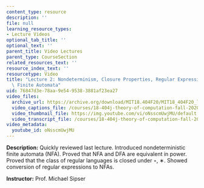 ```yaml
---
content_type: resource
description: ''
file: null
learning_resource_types:
- Lecture Videos
optional_tab_title: ''
optional_text: ''
parent_title: Video Lectures
parent_type: CourseSection
related_resources_text: ''
resource_index_text: ''
resourcetype: Video
title: "Lecture 2: Nondeterminism, Closure Properties, Regular Expressions \u2192\
  \ Finite Automata"
uid: 76847d3e-78aa-9e54-9538-3881af23ea27
video_files:
  archive_url: https://archive.org/download/MIT18.404F20/MIT18_404F20_lec02_300k.mp4
  video_captions_file: /courses/18-404j-theory-of-computation-fall-2020/87edb14ff3155d58a9ab8d281a5bd3a2_oNsscmUwjMU.vtt
  video_thumbnail_file: https://img.youtube.com/vi/oNsscmUwjMU/default.jpg
  video_transcript_file: /courses/18-404j-theory-of-computation-fall-2020/9bdf0ca77391027dfddc83f7e025ab6c_oNsscmUwjMU.pdf
video_metadata:
  youtube_id: oNsscmUwjMU
---
```


**Description:** Quickly reviewed last lecture. Introduced nondeterministic finite automata (NFA). Proved that NFA and DFA are equivalent in power. Proved that the class of regular languages is closed under ◦, ∗. Showed conversion of regular expressions to NFAs.

**Instructor:** Prof. Michael Sipser